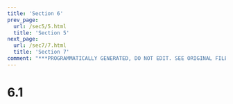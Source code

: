 ```yaml
---
title: 'Section 6'
prev_page:
  url: /sec5/5.html
  title: 'Section 5'
next_page:
  url: /sec7/7.html
  title: 'Section 7'
comment: "***PROGRAMMATICALLY GENERATED, DO NOT EDIT. SEE ORIGINAL FILES IN /content***"
---
```

# 6.1
